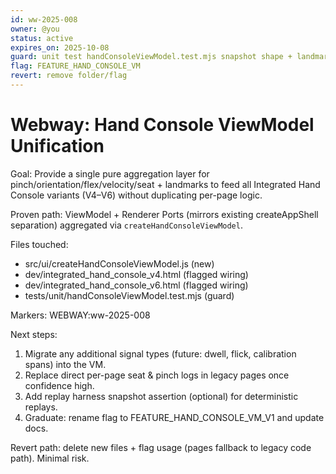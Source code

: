 ```yaml
---
id: ww-2025-008
owner: @you
status: active
expires_on: 2025-10-08
guard: unit test handConsoleViewModel.test.mjs snapshot shape + landmark passthrough
flag: FEATURE_HAND_CONSOLE_VM
revert: remove folder/flag
---
```

# Webway: Hand Console ViewModel Unification

Goal: Provide a single pure aggregation layer for pinch/orientation/flex/velocity/seat + landmarks to feed all Integrated Hand Console variants (V4–V6) without duplicating per-page logic.

Proven path: ViewModel + Renderer Ports (mirrors existing createAppShell separation) aggregated via `createHandConsoleViewModel`.

Files touched:
- src/ui/createHandConsoleViewModel.js (new)
- dev/integrated_hand_console_v4.html (flagged wiring)
- dev/integrated_hand_console_v6.html (flagged wiring)
- tests/unit/handConsoleViewModel.test.mjs (guard)

Markers: WEBWAY:ww-2025-008

Next steps:
1. Migrate any additional signal types (future: dwell, flick, calibration spans) into the VM.
2. Replace direct per-page seat & pinch logs in legacy pages once confidence high.
3. Add replay harness snapshot assertion (optional) for deterministic replays.
4. Graduate: rename flag to FEATURE_HAND_CONSOLE_VM_V1 and update docs.

Revert path: delete new files + flag usage (pages fallback to legacy code path). Minimal risk.
